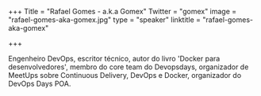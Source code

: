 +++
Title = "Rafael Gomes - a.k.a Gomex"
Twitter = "gomex"
image = "rafael-gomes-aka-gomex.jpg"
type = "speaker"
linktitle = "rafael-gomes-aka-gomex"

+++

Engenheiro DevOps, escritor técnico, autor do livro 'Docker para desenvolvedores', membro do core team do Devopsdays, organizador de MeetUps sobre Continuous Delivery, DevOps e Docker, organizador do DevOps Days POA.

